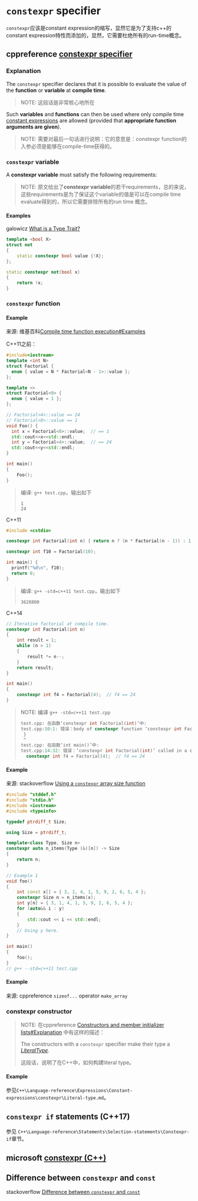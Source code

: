# `constexpr` specifier

`constexpr`应该是constant expression的缩写，显然它是为了支持c++的constant expression特性而添加的，显然，它需要杜绝所有的run-time概念。

## cppreference [constexpr specifier](https://en.cppreference.com/w/cpp/language/constexpr)

### Explanation

The `constexpr` specifier declares that it is possible to evaluate the value of the **function** or **variable** at **compile time**.

> NOTE: 这段话是非常核心地所在

Such **variables** and **functions** can then be used where only compile time [constant expressions](constant_expression.html) are allowed (provided that **appropriate function arguments are given**).

> NOTE: 需要对最后一句话进行说明：它的意思是：constexpr function的入参必须是能够在compile-time获得的。



### `constexpr` variable

A **constexpr variable** must satisfy the following requirements:

> NOTE: 原文给出了**constexpr variable**的若干requirements，总的来说，这些requirements是为了保证这个variable的值是可以在compile time evaluate得到的，所以它需要排除所有的run time 概念。

#### Examples

galowicz [What is a Type Trait?](https://blog.galowicz.de/2016/02/18/what_is_a_type_trait/)

```c++
template <bool X>
struct not
{
    static constexpr bool value {!X};
};
```



```c++
static constexpr not(bool x) 
{
    return !x;
}
```

### `constexpr` function



#### Example

来源: 维基百科[Compile time function execution#Examples](https://en.wikipedia.org/wiki/Compile_time_function_execution)

C++11之前：

```c++
#include<iostream>
template <int N>
struct Factorial {
  enum { value = N * Factorial<N - 1>::value };
};

template <>
struct Factorial<0> {
  enum { value = 1 };
};

// Factorial<4>::value == 24
// Factorial<0>::value == 1
void Foo() {
  int x = Factorial<0>::value;  // == 1
  std::cout<<x<<std::endl;
  int y = Factorial<4>::value;  // == 24
  std::cout<<y<<std::endl;    
}

int main()
{
    Foo();
}
```

> 编译: `g++ test.cpp`，输出如下
>
> ```
> 1
> 24
> ```
>
> 

C++11

```c++
#include <cstdio>

constexpr int Factorial(int n) { return n ? (n * Factorial(n - 1)) : 1; }

constexpr int f10 = Factorial(10);

int main() {
  printf("%d\n", f10);
  return 0;
}
```

> 编译: `g++ -std=c++11 test.cpp`，输出如下
>
> ```
> 3628800
> ```
>
> 

C++14

```c++
// Iterative factorial at compile time.
constexpr int Factorial(int n)
{
	int result = 1;
	while (n > 1)
	{
		result *= n--;
	}
	return result;
}

int main()
{
	constexpr int f4 = Factorial(4);  // f4 == 24
}

```

> NOTE: 编译 `g++ -std=c++11 test.cpp` 
>
> ```c++
> test.cpp: 在函数‘constexpr int Factorial(int)’中:
> test.cpp:10:1: 错误：body of constexpr function ‘constexpr int Factorial(int)’ not a return-statement
>  }
>  ^
> test.cpp: 在函数‘int main()’中:
> test.cpp:14:32: 错误：‘constexpr int Factorial(int)’ called in a constant expression
>   constexpr int f4 = Factorial(4);  // f4 == 24
> ```
>
> 

#### Example

来源: stackoverflow [Using a `constexpr` array size function](https://stackoverflow.com/a/7439261)

```C++
#include "stddef.h"
#include "stdio.h"
#include <iostream>
#include <typeinfo>

typedef ptrdiff_t Size;

using Size = ptrdiff_t;

template<class Type, Size n>
constexpr auto n_items(Type (&)[n]) -> Size
{
	return n;
}

// Example 1
void foo()
{
	int const x[] = { 3, 1, 4, 1, 5, 9, 2, 6, 5, 4 };
	constexpr Size n = n_items(x);
	int y[n] = { 3, 1, 4, 1, 5, 9, 2, 6, 5, 4 };
	for (auto&& i : y)
	{
		std::cout << i << std::endl;
	}
	// Using y here.
}

int main()
{
	foo();
}
// g++ --std=c++11 test.cpp

```

#### Example

来源: cppreference `sizeof...` operator `make_array`



### constexpr constructor

> NOTE: 在cppreference [Constructors and member initializer lists#Explanation](https://en.cppreference.com/w/cpp/language/constructor#Explanation) 中有这样的描述：
>
> The constructors with a `constexpr` specifier make their type a [*LiteralType*](https://en.cppreference.com/w/cpp/named_req/LiteralType).
>
> 这段话，说明了在C++中，如何构建literal type。

#### Example

参见`C++\Language-reference\Expressions\Constant-expressions\constexpr\Literal-type.md`。

## `constexpr if` statements (C++17)

参见 `C++\Language-reference\Statements\Selection-statements\Constexpr-if`章节。

## microsoft [constexpr (C++)](https://docs.microsoft.com/en-us/cpp/cpp/constexpr-cpp?view=vs-2019)



## Difference between `constexpr` and `const`

stackoverflow [Difference between `constexpr` and `const`](https://stackoverflow.com/questions/14116003/difference-between-constexpr-and-const)


